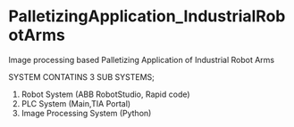 # PalletizingApplication_IndustrialRobotArms
Image processing based Palletizing Application of Industrial Robot Arms

SYSTEM CONTATINS 3 SUB SYSTEMS;

1) Robot System (ABB RobotStudio, Rapid code)
2) PLC System (Main,TIA Portal)
3) Image Processing System (Python)
